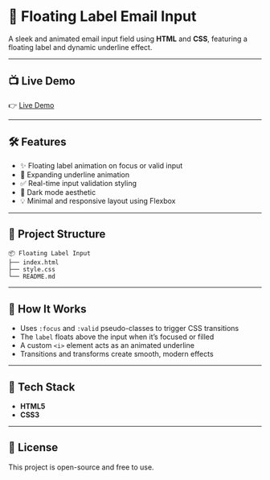 # 🚀 Floating Label Email Input

A sleek and animated email input field using **HTML** and **CSS**, featuring a floating label and dynamic underline effect.

---

## 📺 Live Demo

👉 [Live Demo](https://github.com/MouadAiche/floating-label-input/Floating%20Input%20Label)

---

## 🛠️ Features

- ✨ Floating label animation on focus or valid input  
- 🎨 Expanding underline animation  
- ✅ Real-time input validation styling  
- 🌙 Dark mode aesthetic  
- 💡 Minimal and responsive layout using Flexbox  

---

## 📁 Project Structure

```
📦 Floating Label Input
├── index.html
├── style.css
└── README.md
```

---

## 🧠 How It Works

- Uses `:focus` and `:valid` pseudo-classes to trigger CSS transitions  
- The `label` floats above the input when it’s focused or filled  
- A custom `<i>` element acts as an animated underline  
- Transitions and transforms create smooth, modern effects  

---

## 🧰 Tech Stack

- **HTML5**
- **CSS3**

---

## 📜 License

This project is open-source and free to use.



